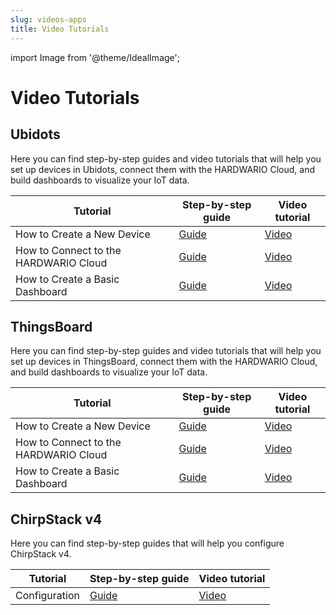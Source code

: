 ```yaml
---
slug: videos-apps
title: Video Tutorials
---
```


import Image from '@theme/IdealImage';

# Video Tutorials

## Ubidots

Here you can find step-by-step guides and video tutorials that will help you set up devices in Ubidots, connect them with the HARDWARIO Cloud, and build dashboards to visualize your IoT data.

| Tutorial                                   | Step-by-step guide                     | Video tutorial                         |
|--------------------------------------------|-----------------------------------------|-----------------------------------------|
| How to Create a New Device      | [Guide](https://docs.hardwario.com/apps/ubidots/creating-device) | [Video](https://docs.hardwario.com/apps/videos-apps/ubidots-new-device) |
| How to Connect to the HARDWARIO Cloud           | [Guide](https://docs.hardwario.com/apps/ubidots/cloud-connection) | [Video](https://docs.hardwario.com/apps/videos-apps/ubidots-cloud-connection) |
| How to Create a Basic Dashboard     | [Guide](https://docs.hardwario.com/apps/ubidots/creating-dashboard) | [Video](https://docs.hardwario.com/apps/videos-apps/ubidots-dashboard) |

## ThingsBoard

Here you can find step-by-step guides and video tutorials that will help you set up devices in ThingsBoard, connect them with the HARDWARIO Cloud, and build dashboards to visualize your IoT data.

| Tutorial                                   | Step-by-step guide                     | Video tutorial                         |
|--------------------------------------------|-----------------------------------------|-----------------------------------------|
| How to Create a New Device      | [Guide](https://docs.hardwario.com/apps/thingsboard/creating-device) | [Video](https://docs.hardwario.com/apps/videos-apps/thingsboard-new-device) |
| How to Connect to the HARDWARIO Cloud           | [Guide](https://docs.hardwario.com/apps/thingsboard/cloud-connection) | [Video](https://docs.hardwario.com/apps/videos-apps/thingsboard-cloud-connection) |
| How to Create a Basic Dashboard     | [Guide](https://docs.hardwario.com/apps/thingsboard/creating-dashboard) | [Video](https://docs.hardwario.com/apps/videos-apps/thingsboard-dashboard) |

## ChirpStack v4

Here you can find step-by-step guides that will help you configure ChirpStack v4.

| Tutorial             | Step-by-step guide                                                                 | Video tutorial |
|----------------------|------------------------------------------------------------------------------------|----------------|
| Configuration        | [Guide](https://docs.hardwario.com/apps/chirpstack/chirpstack-configuration)       | [Video](https://docs.hardwario.com/apps/videos-apps/chirpstack-configuration)  |







